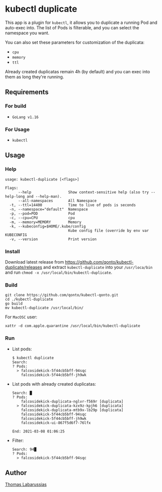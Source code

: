# kubectl duplicate

This app is a plugin for `kubectl`, it allows you to duplicate a running Pod and auto-exec into. The list of Pods is filterable, and you can select the namespace you want.

You can also set these parameters for customization of the duplicata:
 - `cpu`
 - `memory`
 - `ttl`

Already created duplicatas remain 4h (by default) and you can exec into them as long they're running.

## Requirements

### For build

- `GoLang v1.16`

### For Usage

- `kubectl`

## Usage

### Help

```shell
usage: kubectl-duplicate [<flags>]

Flags:
      --help                 Show context-sensitive help (also try --help-long and --help-man).
      --all-namespaces       All Namespace
  -t, --ttl=14400            Time to live of pods is seconds
  -n, --namespace="default"  Namespace
  -p, --pod=POD              Pod
  -c, --cpu=CPU              cpu
  -m, --memory=MEMORY        Memory
  -k, --kubeconfig=$HOME/.kube/config  
                             Kube config file (override by env var KUBECONFIG
  -v, --version              Print version
```

### Install

Download latest release from https://github.com/qonto/kubectl-duplicate/releases and extract `kubectl-duplicate` into your `/usr/loca/bin` and run `chmod -x /usr/local/bin/kubectl-duplicate`.

### Build

```shell
git clone https://github.com/qonto/kubectl-qonto.git
cd ./kubectl-duplicate
go build
mv kubectl-duplicate /usr/local/bin/
```

For `MacOSC` user:
```shell
xattr -d com.apple.quarantine /usr/local/bin/kubectl-duplicate
```

### Run 

* List pods:

    ```shell
    $ kubectl duplicate
    Search:
    ? Pods: 
      > falcosidekick-5f44cb5bff-94sqc
        falcosidekick-5f44cb5bff-jh9wk
    ```

* List pods with already created duplicatas:

    ```shell
    Search: █
    ? Pods: 
        falcosidekick-duplicata-nglvr-f569r [duplicata]
      > falcosidekick-duplicata-kzx9z-kpjh6 [duplicata]
        falcosidekick-duplicata-mtb9x-lb29p [duplicata]
        falcosidekick-5f44cb5bff-94sqc
        falcosidekick-5f44cb5bff-jh9wk
        falcosidekick-ui-867f5d6f7-76lfx

    End: 2021-03-08 01:06:25
    ```

* Filter:

    ```shell
    Search: 94█
    ? Pods: 
      > falcosidekick-5f44cb5bff-94sqc
    ```

## Author

[Thomas Labarussias](https://github.com/Issif)